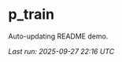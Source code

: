 # p_train

Auto-updating README demo.

<!--START_SECTION:status-->
_Last run: 2025-09-27 22:16 UTC_
<!--END_SECTION:status-->















































































































































































































































































































































































































































































































































































































































































































































































































































































































